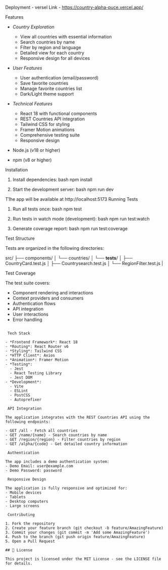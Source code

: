 

    
   Deployment - versel
   Link - https://country-alpha-puce.vercel.app/
    



 Features

- *Country Exploration*
  - View all countries with essential information
  - Search countries by name
  - Filter by region and language
  - Detailed view for each country
  - Responsive design for all devices

- *User Features*
  - User authentication (email/password)
  - Save favorite countries
  - Manage favorite countries list
  - Dark/Light theme support

- *Technical Features*
  - React 18 with functional components
  - REST Countries API integration
  - Tailwind CSS for styling
  - Framer Motion animations
  - Comprehensive testing suite
  - Responsive design



- Node.js (v18 or higher)
- npm (v8 or higher)

Installation

1. Install dependencies:
bash
npm install


2. Start the development server:
bash
npm run dev


T1he app will be available at http://localhost:5173
 Running Tests

1. Run all tests once:
bash
npm test


2. Run tests in watch mode (development):
bash
npm run test:watch


3. Generate coverage report:
bash
npm run test:coverage


 Test Structure

Tests are organized in the following directories:


src/
├── components/
│   └── countries/
│       └── __tests__/
│           ├── CountryCard.test.js
│           ├── Countrysearch.test.js
│           └── RegionFilter.test.js
|

 Test Coverage

The test suite covers:
- Component rendering and interactions
- Context providers and consumers
- Authentication flows
- API integration
- User interactions
- Error handling
```

 Tech Stack

- *Frontend Framework*: React 18
- *Routing*: React Router v6
- *Styling*: Tailwind CSS
- *HTTP Client*: Axios
- *Animation*: Framer Motion
- *Testing*:
  - Jest
  - React Testing Library
  - Jest DOM
- *Development*:
  - Vite
  - ESLint
  - PostCSS
  - Autoprefixer

 API Integration

The application integrates with the REST Countries API using the following endpoints:

- GET /all - Fetch all countries
- GET /name/{name} - Search countries by name
- GET /region/{region} - Filter countries by region
- GET /alpha/{code} - Get detailed country information

 Authentication

The app includes a demo authentication system:
- Demo Email: user@example.com
- Demo Password: password

 Responsive Design

The application is fully responsive and optimized for:
- Mobile devices
- Tablets
- Desktop computers
- Large screens

 Contributing

1. Fork the repository
2. Create your feature branch (git checkout -b feature/AmazingFeature)
3. Commit your changes (git commit -m 'Add some AmazingFeature')
4. Push to the branch (git push origin feature/AmazingFeature)
5. Open a Pull Request

## 📄 License

This project is licensed under the MIT License - see the LICENSE file for details.
